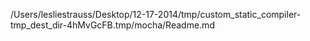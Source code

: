/Users/lesliestrauss/Desktop/12-17-2014/tmp/custom_static_compiler-tmp_dest_dir-4hMvGcFB.tmp/mocha/Readme.md